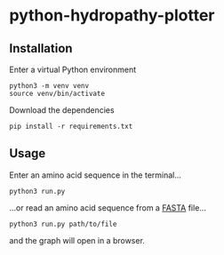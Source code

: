 # python-hydropathy-plotter

## Installation

Enter a virtual Python environment
```
python3 -m venv venv
source venv/bin/activate
```

Download the dependencies 
```
pip install -r requirements.txt
```

## Usage

Enter an amino acid sequence in the terminal...
```
python3 run.py
```

...or read an amino acid sequence from a [FASTA](https://en.wikipedia.org/wiki/FASTA_format) file...
```
python3 run.py path/to/file
```

and the graph will open in a browser.
